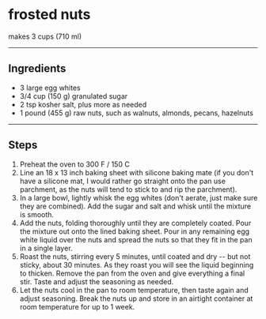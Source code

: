 # frosted nuts

makes 3 cups (710 ml)

---

## Ingredients

* 3 large egg whites
* 3/4 cup (150 g) granulated sugar
* 2 tsp kosher salt, plus more as needed
* 1 pound (455 g) raw nuts, such as walnuts, almonds, pecans, hazelnuts

---

## Steps

1.  Preheat the oven to 300 F / 150 C
2.  Line an 18 x 13 inch baking sheet with silicone baking mate (if you don't have a silicone mat, I would rather go straight onto the pan use parchment, as the nuts will tend to stick to and rip the parchment).
3.  In a large bowl, lightly whisk the egg whites (don't aerate, just make sure they are combined). Add the sugar and salt and whisk until the mixture is smooth.
4.  Add the nuts, folding thoroughly until they are completely coated. Pour the mixture out onto the lined baking sheet. Pour in any remaining egg white liquid over the nuts and spread the nuts so that they fit in the pan in a single layer.
5.  Roast the nuts, stirring every 5 minutes, until coated and dry -- but not sticky, about 30 minutes. As they roast you will see the liquid beginning to thicken. Remove the pan from the oven and give everything a final stir. Taste and adjust the seasoning as needed.
6.  Let the nuts cool in the pan to room temperature, then taste again and adjust seasoning. Break the nuts up and store in an airtight container at room temperature for up to 1 week.